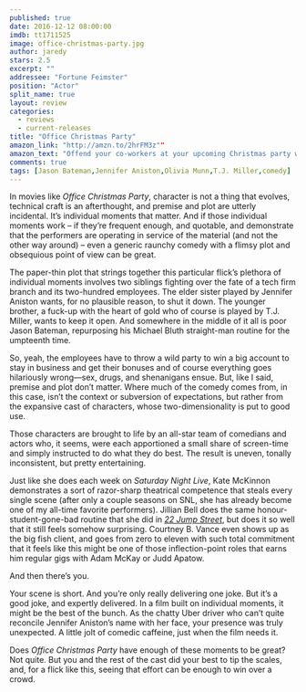 ```yaml
---
published: true
date: 2016-12-12 08:00:00
imdb: tt1711525
image: office-christmas-party.jpg
author: jaredy
stars: 2.5
excerpt: ""
addressee: "Fortune Feimster"
position: "Actor"
split_name: true
layout: review
categories: 
  - reviews
  - current-releases
title: "Office Christmas Party"
amazon_link: "http://amzn.to/2hrFM3z""
amazon_text: "Offend your co-workers at your upcoming Christmas party with this raunchy sweater."
comments: true
tags: [Jason Bateman,Jennifer Aniston,Olivia Munn,T.J. Miller,comedy]
---
```

In movies like _Office Christmas Party_, character is not a thing that evolves, technical craft is an afterthought, and premise and plot are utterly incidental. It’s individual moments that matter. And if those individual moments work – if they’re frequent enough, and quotable, and demonstrate that the performers are operating in service of the material (and not the other way around) – even a generic raunchy comedy with a flimsy plot and obsequious point of view can be great. 

The paper-thin plot that strings together this particular flick’s plethora of individual moments involves two siblings fighting over the fate of a tech firm branch and its two-hundred employees. The elder sister played by Jennifer Aniston wants, for no plausible reason, to shut it down. The younger brother, a fuck-up with the heart of gold who of course is played by T.J. Miller, wants to keep it open. And somewhere in the middle of it all is poor Jason Bateman, repurposing his Michael Bluth straight-man routine for the umpteenth time. 

So, yeah, the employees have to throw a wild party to win a big account to stay in business and get their bonuses and of course everything goes hilariously wrong—sex, drugs, and shenanigans ensue. But, like I said, premise and plot don’t matter. Where much of the comedy comes from, in this case, isn’t the context or subversion of expectations, but rather from the expansive cast of characters, whose two-dimensionality is put to good use. 

Those characters are brought to life by an all-star team of comedians and actors who, it seems, were each apportioned a small share of screen-time and simply instructed to do what they do best. The result is uneven, tonally inconsistent, but pretty entertaining. 

Just like she does each week on _Saturday Night Live_, Kate McKinnon demonstrates a sort of razor-sharp theatrical competence that steals every single scene (after only a couple seasons on SNL, she has already become one of my all-time favorite performers). Jillian Bell does the same honour-student-gone-bad routine that she did in [_22 Jump Street_](), but does it so well that it still feels somehow surprising. Courtney B. Vance even shows up as the big fish client, and goes from zero to eleven with such total commitment that it feels like this might be one of those inflection-point roles that earns him regular gigs with Adam McKay or Judd Apatow. 

And then there’s you. 

Your scene is short. And you’re only really delivering one joke. But it’s a good joke, and expertly delivered. In a film built on individual moments, it might be the best of the bunch. As the chatty Uber driver who can’t quite reconcile Jennifer Aniston’s name with her face, your presence was truly unexpected. A little jolt of comedic caffeine, just when the film needs it.

Does _Office Christmas Party_ have enough of these moments to be great? Not quite. But you and the rest of the cast did your best to tip the scales, and, for a flick like this, seeing that effort can be enough to win over a crowd.
